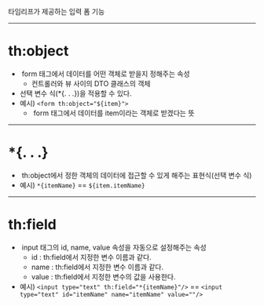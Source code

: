 
타임리프가 제공하는 입력 폼 기능

-----

# th:object

-  form 태그에서 데이터를 어떤 객체로 받을지 정해주는 속성
    - 컨트롤러와 뷰 사이의 DTO 클래스의 객체
- 선택 변수 식(*{. . .})을 적용할 수 있다.
- 예시) `<form th:object="${item}">` 
    -  form 태그에서 데이터를 item이라는 객체로 받겠다는 뜻



----

# *{. . .}

-  th:object에서 정한 객체의 데이터에 접근할 수 있게 해주는 표현식(선택 변수 식)
- 예시) `*{itemName}` == `${item.itemName}`

----

# th:field

-  input 태그의 id, name, value 속성을 자동으로 설정해주는 속성
    - id : th:field에서 지정한 변수 이름과 같다.
    - name : th:field에서 지정한 변수 이름과 같다.
    - value : th:field에서 지정한 변수의 값을 사용한다.
- 예시) `<input type="text" th:field="*{itemName}"/>` == `<input type="text" id="itemName" name="itemName" value=""/>`
